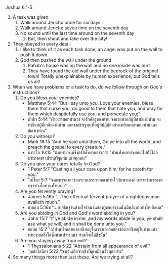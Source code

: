 Joshua 6:1-5

1. A task was given
    1. Walk around Jericho once for six days
    2. Walk around Jericho seven time on the seventh day
    3. No sound until the last time around on the seventh day
        1. But, then shout and take over the city!
2. They obeyed in every detail
    1. I like to think of it as each task done, an angel was put on the wall to push it down.
    2. God then pushed the wall under the ground
        1. Rahab's house was on the wall and no one inside was hurt
        2. They have found the old wall under the bedrock of the original town! Totally unexplainable by human experience, but God tells us all!
3. When we have problems or a task to do, do we follow through on God's instructions?
    1. Do you bless your enemies?
        - Matthew 5:44 "But I say unto you, Love your enemies, bless them that curse you, do good to them that hate you, and pray for them which despitefully use you, and persecute you;"
        - มัทธิว 5:44 "ฝ่ายเราบอกท่านว่า จงรักศัตรูของท่าน จงอวยพรแก่ผู้ที่สาปแช่งท่าน จงทำดีแก่ผู้ที่เกลียดชังท่าน และจงอธิษฐานเพื่อผู้ที่ปฏิบัติอย่างเหยียดหยามต่อท่านและข่มเหงท่าน"
    2. Do you witness?
        - Mark 16:15 "And he said unto them, Go ye into all the world, and preach the gospel to every creature."
        - มาระโก 16:15 "ฝ่ายพระองค์จึงตรัสสั่งพวกสาวกว่า "ท่านทั้งหลายจงออกไปทั่วโลกประกาศข่าวประเสริฐแก่มนุษย์ทุกคน"
    3. Do you give your cares totally to God?
        - 1 Peter 5:7 "Casting all your care upon him; for he careth for you."
        - 1เปโตร 5:7 "จงละบรรดาความกระวนกระวายของท่านไว้กับพระองค์ เพราะว่าพระองค์ทรงห่วงใยท่านทั้งหลาย"
    4. Are you fervently praying?
        - James 5:16b "...The effectual fervent prayer of a righteous man availeth much."
        - ยากอบ 5:16ข "...คำอธิษฐานด้วยใจร้อนรนของผู้ชอบธรรมนั้นมีพลังมากทำให้เกิดผล"
    5. Are you abiding in God and God's word abiding in you?
        - John 15:7 "If ye abide in me, and my words abide in you, ye shall ask what ye will, and it shall be done unto you."
        - ยอห์น 15:7 "ถ้าท่านทั้งหลายเข้าสนิทอยู่ในเรา และถ้อยคำของเราฝังอยู่ในท่านแล้ว ท่านจะขอสิ่งใดซึ่งท่านปรารถนา ท่านก็จะได้สิ่งนั้น"
    6. Are you staying away from evil?
        - 1 Thessalonians 5:22 "Abstain from all appearance of evil."
        - 1เธสะโลนิกา 5:22 "จงเว้นเสียจากสิ่งที่ดูเหมือนชั่วทุกอย่าง"
4. So many things more than just these. Are we trying at all?